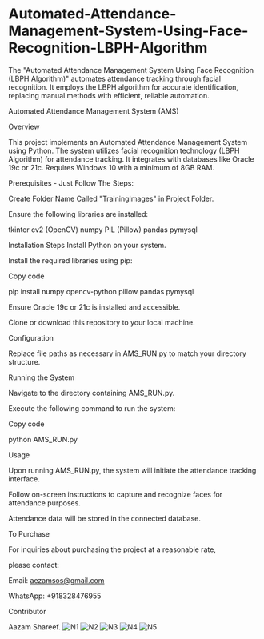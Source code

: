 # Automated-Attendance-Management-System-Using-Face-Recognition-LBPH-Algorithm
The "Automated Attendance Management System Using Face Recognition (LBPH Algorithm)" automates attendance tracking through facial recognition. It employs the LBPH algorithm for accurate identification, replacing manual methods with efficient, reliable automation.

Automated Attendance Management System (AMS)

Overview

This project implements an Automated Attendance Management System using Python. The system utilizes facial recognition technology (LBPH Algorithm) for attendance tracking. 
It integrates with databases like Oracle 19c or 21c.
Requires Windows 10 with a minimum of 8GB RAM.

Prerequisites - Just Follow The Steps:

Create Folder Name Called "TrainingImages" in Project Folder.

Ensure the following libraries are installed:

tkinter
cv2 (OpenCV)
numpy
PIL (Pillow)
pandas
pymysql

Installation Steps
Install Python on your system.

Install the required libraries using pip:

Copy code

pip install numpy opencv-python pillow pandas pymysql

Ensure Oracle 19c or 21c is installed and accessible.

Clone or download this repository to your local machine.

Configuration

Replace file paths as necessary in AMS_RUN.py to match your directory structure.

Running the System

Navigate to the directory containing AMS_RUN.py.

Execute the following command to run the system:

Copy code

python AMS_RUN.py

Usage

Upon running AMS_RUN.py, the system will initiate the attendance tracking interface.

Follow on-screen instructions to capture and recognize faces for attendance purposes.

Attendance data will be stored in the connected database.



To Purchase

For inquiries about purchasing the project at a reasonable rate, 

please contact:

Email: aezamsos@gmail.com

WhatsApp: +918328476955

Contributor

Aazam Shareef.
![N1](https://github.com/aezamsos/Automated-Attendance-Management-System-Using-Face-Recognition-LBPH-Algorithm/assets/120459990/6bee64a9-fed7-4fa6-a863-5141ad806284)
![N2](https://github.com/aezamsos/Automated-Attendance-Management-System-Using-Face-Recognition-LBPH-Algorithm/assets/120459990/e98484a9-c466-4a45-b21c-35bd1d9e6487)
![N3](https://github.com/aezamsos/Automated-Attendance-Management-System-Using-Face-Recognition-LBPH-Algorithm/assets/120459990/e744ba59-2342-49f3-b40c-d4d94c0d41b5)
![N4](https://github.com/aezamsos/Automated-Attendance-Management-System-Using-Face-Recognition-LBPH-Algorithm/assets/120459990/f376cb04-0745-412a-b8e2-0afc77b185ae)
![N5](https://github.com/aezamsos/Automated-Attendance-Management-System-Using-Face-Recognition-LBPH-Algorithm/assets/120459990/092140fe-fc7f-4e34-9bf0-fb04f3cc6e9b)


